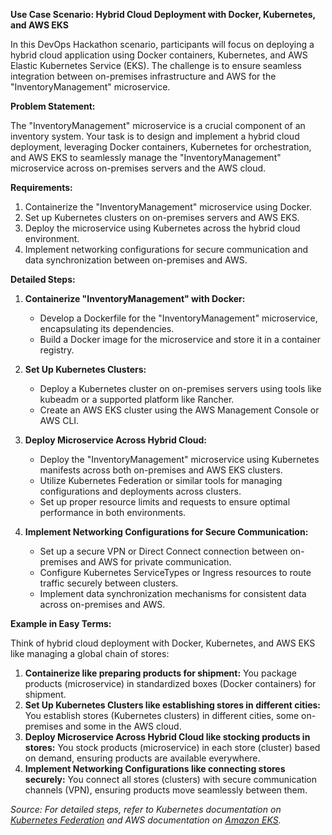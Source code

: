 **Use Case Scenario: Hybrid Cloud Deployment with Docker, Kubernetes, and AWS EKS**

In this DevOps Hackathon scenario, participants will focus on deploying a hybrid cloud application using Docker containers, Kubernetes, and AWS Elastic Kubernetes Service (EKS). The challenge is to ensure seamless integration between on-premises infrastructure and AWS for the "InventoryManagement" microservice.

**Problem Statement:**

The "InventoryManagement" microservice is a crucial component of an inventory system. Your task is to design and implement a hybrid cloud deployment, leveraging Docker containers, Kubernetes for orchestration, and AWS EKS to seamlessly manage the "InventoryManagement" microservice across on-premises servers and the AWS cloud.

**Requirements:**
1. Containerize the "InventoryManagement" microservice using Docker.
2. Set up Kubernetes clusters on on-premises servers and AWS EKS.
3. Deploy the microservice using Kubernetes across the hybrid cloud environment.
4. Implement networking configurations for secure communication and data synchronization between on-premises and AWS.

**Detailed Steps:**

1. **Containerize "InventoryManagement" with Docker:**
   - Develop a Dockerfile for the "InventoryManagement" microservice, encapsulating its dependencies.
   - Build a Docker image for the microservice and store it in a container registry.

2. **Set Up Kubernetes Clusters:**
   - Deploy a Kubernetes cluster on on-premises servers using tools like kubeadm or a supported platform like Rancher.
   - Create an AWS EKS cluster using the AWS Management Console or AWS CLI.

3. **Deploy Microservice Across Hybrid Cloud:**
   - Deploy the "InventoryManagement" microservice using Kubernetes manifests across both on-premises and AWS EKS clusters.
   - Utilize Kubernetes Federation or similar tools for managing configurations and deployments across clusters.
   - Set up proper resource limits and requests to ensure optimal performance in both environments.

4. **Implement Networking Configurations for Secure Communication:**
   - Set up a secure VPN or Direct Connect connection between on-premises and AWS for private communication.
   - Configure Kubernetes ServiceTypes or Ingress resources to route traffic securely between clusters.
   - Implement data synchronization mechanisms for consistent data across on-premises and AWS.

**Example in Easy Terms:**

Think of hybrid cloud deployment with Docker, Kubernetes, and AWS EKS like managing a global chain of stores:
1. **Containerize like preparing products for shipment:** You package products (microservice) in standardized boxes (Docker containers) for shipment.
2. **Set Up Kubernetes Clusters like establishing stores in different cities:** You establish stores (Kubernetes clusters) in different cities, some on-premises and some in the AWS cloud.
3. **Deploy Microservice Across Hybrid Cloud like stocking products in stores:** You stock products (microservice) in each store (cluster) based on demand, ensuring products are available everywhere.
4. **Implement Networking Configurations like connecting stores securely:** You connect all stores (clusters) with secure communication channels (VPN), ensuring products move seamlessly between them.


*Source: For detailed steps, refer to Kubernetes documentation on [Kubernetes Federation](https://kubernetes.io/docs/concepts/cluster-administration/federation/) and AWS documentation on [Amazon EKS](https://docs.aws.amazon.com/eks/latest/userguide/create-cluster.html).*
